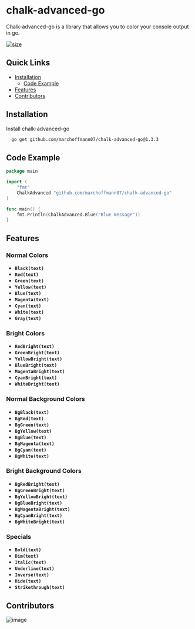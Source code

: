 # chalk-advanced-go

Chalk-advanced-go is a library that allows you to color your console output in go.

[![size](https://img.shields.io/github/repo-size/marchoffmann07/chalk-advanced-go?color=green&label=SIZE)](https://www.npmjs.com/package/chalk-advanced)

## Quick Links

- [Installation](#installation)
    - [Code Example](#code-example)
- [Features](#features)
- [Contributors](#contributors)

## Installation

Install chalk-advanced-go

```bash
  go get github.com/marchoffmann07/chalk-advanced-go@1.3.3
```

## Code Example

```go
package main

import (
    "fmt"
    ChalkAdvanced "github.com/marchoffmann07/chalk-advanced-go"
)

func main() {
    fmt.Println(ChalkAdvanced.Blue("Blue message"))
}
```

## Features
### Normal Colors

- **`Black(text)`**
- **`Red(text)`**
- **`Green(text)`**
- **`Yellow(text)`**
- **`Blue(text)`**
- **`Magenta(text)`**
- **`Cyan(text)`**
- **`White(text)`**
- **`Gray(text)`**

### Bright Colors

- **`RedBright(text)`**
- **`GreenBright(text)`**
- **`YellowBright(text)`**
- **`BlueBright(text)`**
- **`MagentaBright(text)`**
- **`CyanBright(text)`**
- **`WhiteBright(text)`**

### Normal Background Colors
- **`BgBlack(text)`**
- **`BgRed(text)`**
- **`BgGreen(text)`**
- **`BgYellow(text)`**
- **`BgBlue(text)`**
- **`BgMagenta(text)`**
- **`BgCyan(text)`**
- **`BgWhite(text)`**

### Bright Background Colors
- **`BgRedBright(text)`**
- **`BgGreenBright(text)`**
- **`BgYellowBright(text)`**
- **`BgBlueBright(text)`**
- **`BgMagentaBright(text)`**
- **`BgCyanBright(text)`**
- **`BgWhiteBright(text)`**

### Specials
- **`Bold(text)`**
- **`Dim(text)`**
- **`Italic(text)`**
- **`Underline(text)`**
- **`Inverse(text)`**
- **`Hide(text)`**
- **`Strikethrough(text)`**

## Contributors

![image](https://contrib.rocks/image?repo=marchoffmann07/chalk-advanced-go)